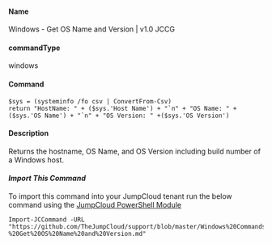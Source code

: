 #### Name

Windows - Get OS Name and Version | v1.0 JCCG

#### commandType

windows

#### Command

```
$sys = (systeminfo /fo csv | ConvertFrom-Csv)
return "HostName: " + ($sys.'Host Name') + "`n" + "OS Name: " + ($sys.'OS Name') + "`n" + "OS Version: " +($sys.'OS Version')
```

#### Description

Returns the hostname, OS Name, and OS Version including build number of a Windows host. 
#### *Import This Command*

To import this command into your JumpCloud tenant run the below command using the [JumpCloud PowerShell Module](https://github.com/TheJumpCloud/support/wiki/Installing-the-JumpCloud-PowerShell-Module)

```
Import-JCCommand -URL "https://github.com/TheJumpCloud/support/blob/master/Windows%20Commands/Windows%20-%20Get%20OS%20Name%20and%20Version.md"
```

